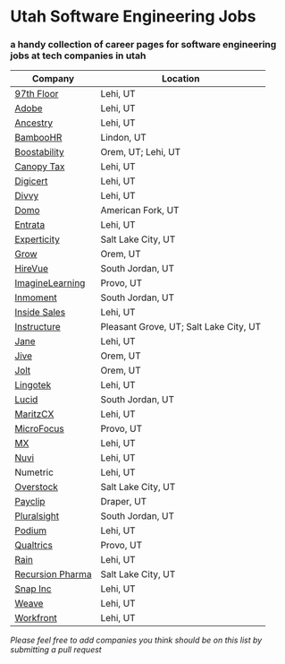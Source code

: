 # Utah Software Engineering Jobs
### a handy collection of career pages for software engineering jobs at tech companies in utah
| Company | Location |
| --- | --- |
| [97th Floor](https://97thfloor.com/careers/) | Lehi, UT |
| [Adobe](https://adobe.wd5.myworkdayjobs.com/external_university) | Lehi, UT |
| [Ancestry](https://www.ancestry.com/corporate/careers/search-jobs) | Lehi, UT|
| [BambooHR](https://www.bamboohr.com/careers/) | Lindon, UT |
| [Boostability](https://www.boostability.com/careers/#jobs) | Orem, UT; Lehi, UT |
| [Canopy Tax](https://www.canopytax.com/careers/) | Lehi, UT |
| [Digicert](https://www.digicert.com/careers/) | Lehi, UT |
| [Divvy](https://getdivvy.com/jobs/) | Lehi, UT |
| [Domo](https://www.domo.com/company/careers) | American Fork, UT |
| [Entrata](https://www.entrata.com/company/careers) | Lehi, UT |
| [Experticity](https://www.experticity.com/experticity-careers/) | Salt Lake City, UT |
| [Grow](https://workforcenow.adp.com/jobs/apply/posting.html?client=GrowInc&ccId=1587858689_4783&type=MP&lang=en_US) | Orem, UT|
| [HireVue](https://www.vuenation.com/jobs) | South Jordan, UT |
| [ImagineLearning](http://www.imaginelearning.com/careers) | Provo, UT |
| [Inmoment](http://www.inmoment.com/careers/) | South Jordan, UT |
| [Inside Sales](https://www.insidesales.com/careers/open-positions-inside-sales-jobs/) | Lehi, UT |
| [Instructure](https://www.instructure.com/careers/openpositions) | Pleasant Grove, UT; Salt Lake City, UT |
| [Jane](https://jane.com/careers) | Lehi, UT |
| [Jive](https://jive.com/careers/locations/?office=44469) | Orem, UT |
| [Jolt](https://joltup.com) | Orem, UT |
| [Lingotek](https://www.lingotek.com/careers) | Lehi, UT |
| [Lucid](https://www.golucid.co/careers/) | South Jordan, UT |
| [MaritzCX](https://maritz.wd1.myworkdayjobs.com/MaritzCX) | Lehi, UT |
| [MicroFocus](https://jobs.microfocus.com) | Provo, UT |
| [MX](https://data.mx.com/company) | Lehi, UT |
| [Nuvi](https://www.nuvi.com/careers/) | Lehi, UT |
| Numetric | Lehi, UT |
| [Overstock](https://overstock.wd5.myworkdayjobs.com/Overstock_Careers?tid=Careers%3A05%3AWorkdayPostions%3AViewAll) | Salt Lake City, UT |
| [Payclip](https://hire.withgoogle.com/public/jobs/payclipcom) | Draper, UT |
| [Pluralsight](https://www.pluralsight.com/careers/engineering) | South Jordan, UT |
| [Podium](https://www.podium.com/company/jobs/) | Lehi, UT |
| [Qualtrics](https://www.qualtrics.com/careers/) | Provo, UT |
| [Rain](https://rain.bamboohr.com/jobs/) | Lehi, UT |
| [Recursion Pharma](https://www.recursionpharma.com/careers-home/) | Salt Lake City, UT |
| [Snap Inc](https://www.snap.com/jobs/?locations=Lehi) | Lehi, UT |
| [Weave](https://weave.workable.com) | Lehi, UT |
| [Workfront](https://www.workfront.com/careers/) | Lehi, UT |

*Please feel free to add companies you think should be on this list by submitting a pull request*
